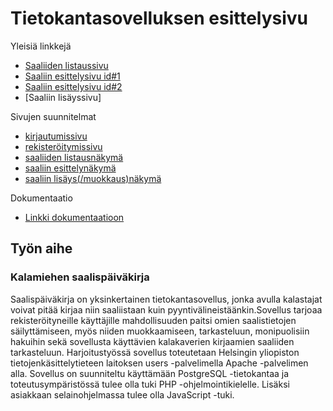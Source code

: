 # Tietokantasovelluksen esittelysivu

Yleisiä linkkejä

* [Saaliiden listaussivu](https://ppnauman.users.cs.helsinki.fi/fishingLog/catchList)
* [Saaliin esittelysivu id#1](https://ppnauman.users.cs.helsinki.fi/fishingLog/catchList/1)
* [Saaliin esittelysivu id#2](https://ppnauman.users.cs.helsinki.fi/fishingLog/catchList/2)
* [Saaliin lisäyssivu]


Sivujen suunnitelmat

* [kirjautumissivu](https://ppnauman.users.cs.helsinki.fi/fishingLog/kirjautuminen)
* [rekisteröitymissivu](https://ppnauman.users.cs.helsinki.fi/fishingLog/rekisteroityminen)
* [saaliiden listausnäkymä](https://ppnauman.users.cs.helsinki.fi/fishingLog/listaaSaaliit)
* [saaliin esittelynäkymä](https://ppnauman.users.cs.helsinki.fi/fishingLog/saalis)
* [saaliin lisäys(/muokkaus)näkymä](https://ppnauman.users.cs.helsinki.fi/fishingLog/lisaaSaalis)

Dokumentaatio

* [Linkki dokumentaatioon](https://github.com/ppnauman/Tsoha-Bootstrap/blob/master/doc/dokumentaatio.pdf)

## Työn aihe

### Kalamiehen saalispäiväkirja 

Saalispäiväkirja on yksinkertainen tietokantasovellus, jonka avulla kalastajat voivat pitää kirjaa niin saaliistaan kuin pyyntivälineistäänkin.Sovellus tarjoaa rekisteröityneille käyttäjille mahdollisuuden paitsi omien saalistietojen säilyttämiseen, myös niiden muokkaamiseen, tarkasteluun, monipuolisiin hakuihin sekä sovellusta käyttävien kalakaverien kirjaamien saaliiden tarkasteluun.  Harjoitustyössä sovellus toteutetaan Helsingin yliopiston tietojenkäsittelytieteen laitoksen users -palvelimella Apache -palvelimen alla. Sovellus on suunniteltu käyttämään PostgreSQL -tietokantaa ja toteutusympäristössä tulee olla tuki PHP -ohjelmointikielelle. Lisäksi asiakkaan selainohjelmassa tulee olla JavaScript -tuki.
